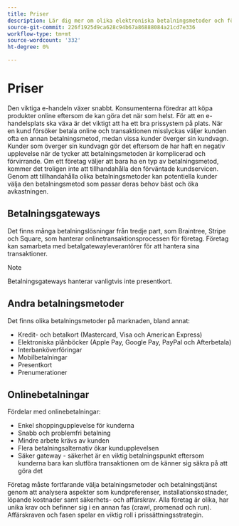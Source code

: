 ```yaml
---
title: Priser
description: Lär dig mer om olika elektroniska betalningsmetoder och fördelarna med onlinebetalningar i allmänhet.
source-git-commit: 226f1925d9ca628c94b67a86888084a21cd7e336
workflow-type: tm+mt
source-wordcount: '332'
ht-degree: 0%

---
```



# Priser

Den viktiga e-handeln växer snabbt. Konsumenterna föredrar att köpa produkter online eftersom de kan göra det när som helst. För att en e-handelsplats ska växa är det viktigt att ha ett bra prissystem på plats. När en kund försöker betala online och transaktionen misslyckas väljer kunden ofta en annan betalningsmetod, medan vissa kunder överger sin kundvagn. Kunder som överger sin kundvagn gör det eftersom de har haft en negativ upplevelse när de tycker att betalningsmetoden är komplicerad och förvirrande. Om ett företag väljer att bara ha en typ av betalningsmetod, kommer det troligen inte att tillhandahålla den förväntade kundservicen. Genom att tillhandahålla olika betalningsmetoder kan potentiella kunder välja den betalningsmetod som passar deras behov bäst och öka avkastningen.

## Betalningsgateways

Det finns många betalningslösningar från tredje part, som Braintree, Stripe och Square, som hanterar onlinetransaktionsprocessen för företag. Företag kan samarbeta med betalgatewayleverantörer för att hantera sina transaktioner.

>[!NOTE]
>
>Betalningsgateways hanterar vanligtvis inte presentkort.

## Andra betalningsmetoder

Det finns olika betalningsmetoder på marknaden, bland annat:

- Kredit- och betalkort (Mastercard, Visa och American Express)
- Elektroniska plånböcker (Apple Pay, Google Pay, PayPal och Afterbetala)
- Interbanköverföringar
- Mobilbetalningar
- Presentkort
- Prenumerationer

## Onlinebetalningar

Fördelar med onlinebetalningar:

- Enkel shoppingupplevelse för kunderna
- Snabb och problemfri betalning
- Mindre arbete krävs av kunden
- Flera betalningsalternativ ökar kundupplevelsen
- Säker gateway - säkerhet är en viktig betalningspunkt eftersom kunderna bara kan slutföra transaktionen om de känner sig säkra på att göra det

Företag måste fortfarande välja betalningsmetoder och betalningstjänst genom att analysera aspekter som kundpreferenser, installationskostnader, löpande kostnader samt säkerhets- och affärskrav. Alla företag är olika, har unika krav och befinner sig i en annan fas (crawl, promenad och run). Affärskraven och fasen spelar en viktig roll i prissättningsstrategin.
